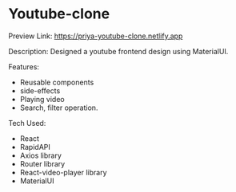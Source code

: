# Youtube-clone

Preview Link:
https://priya-youtube-clone.netlify.app

Description:
Designed a youtube frontend design using MaterialUI.

Features:
  * Reusable components
  * side-effects
  * Playing video
  * Search, filter operation.

Tech Used:
  * React
  * RapidAPI
  * Axios library
  * Router library
  * React-video-player library
  * MaterialUI
